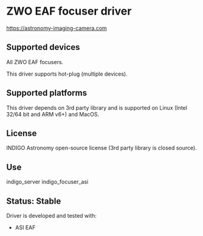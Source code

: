 # ZWO EAF focuser driver

https://astronomy-imaging-camera.com

## Supported devices

All ZWO EAF focusers.

This driver supports hot-plug (multiple devices).

## Supported platforms

This driver depends on 3rd party library and is supported on Linux (Intel 32/64 bit and ARM v6+) and MacOS.

## License

INDIGO Astronomy open-source license (3rd party library is closed source).

## Use

indigo_server indigo_focuser_asi

## Status: Stable

Driver is developed and tested with:
* ASI EAF
